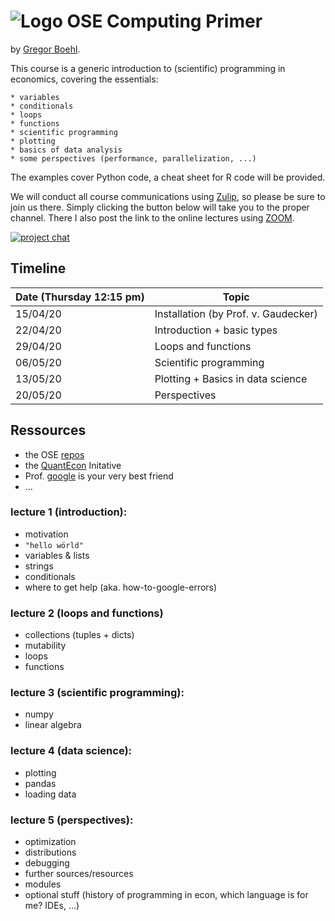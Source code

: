 
# ![Logo](https://avatars3.githubusercontent.com/u/37739145?s=60&v=4) OSE Computing Primer 

by [Gregor Boehl](https://gregorboehl.com).

This course is a generic introduction to (scientific) programming in economics, covering the essentials: 

    * variables
    * conditionals
    * loops
    * functions
    * scientific programming
    * plotting
    * basics of data analysis
    * some perspectives (performance, parallelization, ...)

The examples cover Python code, a cheat sheet for R code will be provided.

We will conduct all course communications using [Zulip](https://zulip.com/), so please be sure to join us there. Simply clicking the button below will take you to the proper channel. There I also post the link to the online lectures using [ZOOM](https://zoom.us/).

[![project chat](https://img.shields.io/badge/zulip-join_chat-brightgreen.svg)](https://bonn-econ-teaching.zulipchat.com/#narrow/stream/284046-Computing-Primer.202021)


Timeline
--------

| Date (Thursday 12:15 pm)     | Topic                                                     |
| ----------| --------------------------------------------------------- |
| 15/04/20  | Installation (by Prof. v. Gaudecker)                      |
| 22/04/20  | Introduction + basic types                                |
| 29/04/20  | Loops and functions                                       |
| 06/05/20  | Scientific programming                                    |
| 13/05/20  | Plotting + Basics in data science                         |
| 20/05/20  | Perspectives                                              |


Ressources
----------

* the OSE [repos](https://ose-resources.readthedocs.io/en/latest/miscellaneous.html)
* the [QuantEcon](https://python.quantecon.org/) Initative
* Prof. [google](https://google.com) is your very best friend 
* ...

### lecture 1 (introduction):

 * motivation
 * `"hello wörld"`
 * variables & lists
 * strings
 * conditionals
 * where to get help (aka. how-to-google-errors)

### lecture 2 (loops and functions)

 * collections (tuples + dicts)
 * mutability
 * loops
 * functions

### lecture 3 (scientific programming):

 * numpy 
 * linear algebra
 
### lecture 4 (data science):

 * plotting
 * pandas
 * loading data

### lecture 5 (perspectives):

 * optimization
 * distributions
 * debugging
 * further sources/resources
 * modules 
 * optional stuff (history of programming in econ, which language is for me? IDEs, ...)
